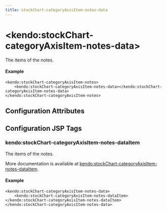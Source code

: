 ```yaml
---
title: stockChart-categoryAxisItem-notes-data
---
```


# \<kendo:stockChart-categoryAxisItem-notes-data\>

The items of the notes.

#### Example
    <kendo:stockChart-categoryAxisItem-notes>
        <kendo:stockChart-categoryAxisItem-notes-data></kendo:stockChart-categoryAxisItem-notes-data>
    </kendo:stockChart-categoryAxisItem-notes>

## Configuration Attributes


##  Configuration JSP Tags

### kendo:stockChart-categoryAxisItem-notes-dataItem

The items of the notes.

More documentation is available at [kendo:stockChart-categoryAxisItem-notes-dataItem](/api/wrappers/jsp/stockchart/categoryaxisitem-notes-dataitem).

#### Example

    <kendo:stockChart-categoryAxisItem-notes-data>
        <kendo:stockChart-categoryAxisItem-notes-dataItem></kendo:stockChart-categoryAxisItem-notes-dataItem>
    </kendo:stockChart-categoryAxisItem-notes-data>

